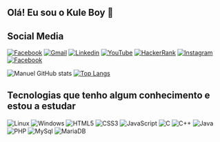 
## Olá! Eu sou o Kule Boy 🤙
## Social Media
[![Facebook](https://img.shields.io/badge/Facebook-1877F2?style=for-the-badge&logo=facebook&logoColor=white)](https://web.facebook.com/profile.php?id=100085309916096)
[![Gmail](https://img.shields.io/badge/Gmail-D14836?style=for-the-badge&logo=gmail&logoColor=white)](manuelbenedito2511@gmail.com)
[![Linkedin](https://img.shields.io/badge/LinkedIn-0077B5?style=for-the-badge&logo=linkedin&logoColor=white)](https://www.linkedin.com/in/manuel-benedito-422126224/)
[![YouTube](https://img.shields.io/badge/YouTube-FF0000?style=for-the-badge&logo=youtube&logoColor=white)](https://www.youtube.com/channel/UCaWJjZ5p3tMXzRPtVKXhLyA)
[![HackerRank](https://img.shields.io/badge/-Hackerrank-2EC866?style=for-the-badge&logo=HackerRank&logoColor=white)](https://www.hackerrank.com/manuelbenedito21)
[![Instagram](https://img.shields.io/badge/Instagram-E4405F?style=for-the-badge&logo=instagram&logoColor=white)](https://www.instagram.com/fkbenedito/)
[![Facebook](https://img.shields.io/badge/Facebook-1877F2?style=for-the-badge&logo=facebook&logoColor=white)](https://web.facebook.com/alison.fenix.9)

![Manuel GitHub stats](https://github-readme-stats.vercel.app/api?username=kulecalala&show_icons=true&theme=dracula)
[![Top Langs](https://github-readme-stats.vercel.app/api/top-langs/?username=kulecalala&layout=compact)](https://github.com/kulecalala/github-readme-stats)

## Tecnologias que tenho algum conhecimento e estou a estudar
<div style="display: display_block">
  <img align="center" alt="Linux" src="https://img.shields.io/badge/Linux-FCC624?style=for-the-badge&logo=linux&logoColor=black">
  <img align="center" alt="Windows" src="https://img.shields.io/badge/Windows-0078D6?style=for-the-badge&logo=windows&logoColor=white">
  <img align="center" alt="HTML5" src="https://img.shields.io/badge/HTML5-E34F26?style=for-the-badge&logo=html5&logoColor=white">
  <img align="center" alt="CSS3" src="https://img.shields.io/badge/CSS3-1572B6?style=for-the-badge&logo=css3&logoColor=white">
  <img align="center" alt="JavaScript" src="https://img.shields.io/badge/JavaScript-F7DF1E?style=for-the-badge&logo=javascript&logoColor=black">
  <img align="center" alt="C" src="https://img.shields.io/badge/C-00599C?style=for-the-badge&logo=c&logoColor=white">                                         <img align="center" alt="C++" src="https://img.shields.io/badge/C%2B%2B-00599C?style=for-the-badge&logo=c%2B%2B&logoColor=white">
  <img align="center" alt="Java" src="https://img.shields.io/badge/Java-ED8B00?style=for-the-badge&logo=java&logoColor=white">
  <img align="center" alt="PHP" src="https://img.shields.io/badge/PHP-777BB4?style=for-the-badge&logo=php&logoColor=white">
  <img align="center" alt="MySql" src="https://img.shields.io/badge/MySQL-00000F?style=for-the-badge&logo=mysql&logoColor=white">
  <img align="center" alt="MariaDB" src="https://img.shields.io/badge/MariaDB-003545?style=for-the-badge&logo=mariadb&logoColor=white">
</div>
